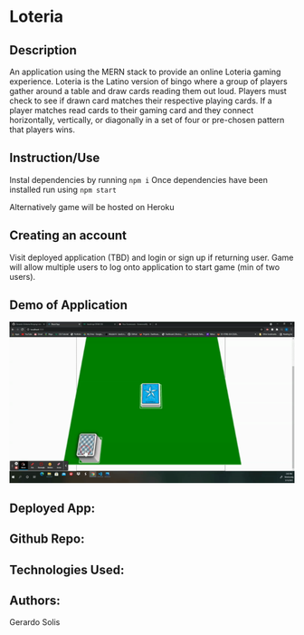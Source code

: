 # Loteria

## Description
An application using the MERN stack to provide an online Loteria gaming experience. Loteria is the Latino version of bingo where a group of players gather around a table and draw cards reading them out loud. Players must check to see if drawn card matches their respective playing cards. If a player matches read cards to their gaming card and they connect horizontally, vertically, or diagonally in a set of four or pre-chosen pattern that players wins.

## Instruction/Use
Instal dependencies by running 
``npm i``
Once dependencies have been installed run using 
`` npm start ``

Alternatively game will be hosted on Heroku

## Creating an account 
Visit deployed application (TBD) and login or sign up if returning user. Game will allow multiple users to log onto application to start game (min of two users). 

## Demo of Application
<img src="ReadMeImgs\CardDraw.gif" alt="Demo of drawing cards">

## Deployed App:

## Github Repo:

## Technologies Used:

## Authors:
Gerardo Solis



